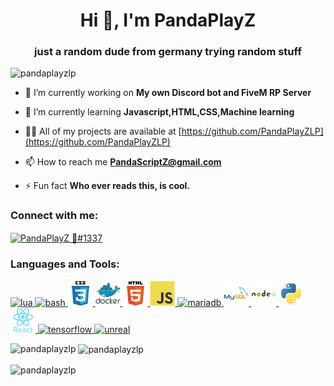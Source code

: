 <h1 align="center">Hi 👋, I'm PandaPlayZ</h1>
<h3 align="center">just a random dude from germany trying random stuff</h3>

<p align="left"> <img src="https://komarev.com/ghpvc/?username=pandaplayzlp&label=Profile%20views&color=0e75b6&style=flat" alt="pandaplayzlp" /> </p>

- 🔭 I’m currently working on **My own Discord bot and FiveM RP Server**

- 🌱 I’m currently learning **Javascript,HTML,CSS,Machine learning**

- 👨‍💻 All of my projects are available at [https://github.com/PandaPlayZLP](https://github.com/PandaPlayZLP)

- 📫 How to reach me **PandaScriptZ@gmail.com**

- ⚡ Fun fact **Who ever reads this, is cool.**

<h3 align="left">Connect with me:</h3>
<p align="left">
<a href="https://discord.gg/PandaPlayZ 🐼#1337" target="blank"><img align="center" src="https://raw.githubusercontent.com/rahuldkjain/github-profile-readme-generator/master/src/images/icons/Social/discord.svg" alt="PandaPlayZ 🐼#1337" height="30" width="40" /></a>
</p>

<h3 align="left">Languages and Tools:</h3>
<p align="left"> <a href="https://www.lua.org" target="_blank" rel="noreferrer"> <img src="https://user-images.githubusercontent.com/69016398/193686234-86b5debe-fb4b-409a-b728-4cffe6e53b57.png" alt="lua" width="40" height="40"/>
  <a href="https://www.gnu.org/software/bash/" target="_blank" rel="noreferrer"> <img src="https://www.vectorlogo.zone/logos/gnu_bash/gnu_bash-icon.svg" alt="bash" width="40" height="40"/> </a> <a href="https://www.w3schools.com/css/" target="_blank" rel="noreferrer"> <img src="https://raw.githubusercontent.com/devicons/devicon/master/icons/css3/css3-original-wordmark.svg" alt="css3" width="40" height="40"/> </a> <a href="https://www.docker.com/" target="_blank" rel="noreferrer"> <img src="https://raw.githubusercontent.com/devicons/devicon/master/icons/docker/docker-original-wordmark.svg" alt="docker" width="40" height="40"/> </a> <a href="https://www.w3.org/html/" target="_blank" rel="noreferrer"> <img src="https://raw.githubusercontent.com/devicons/devicon/master/icons/html5/html5-original-wordmark.svg" alt="html5" width="40" height="40"/> </a> <a href="https://developer.mozilla.org/en-US/docs/Web/JavaScript" target="_blank" rel="noreferrer"> <img src="https://raw.githubusercontent.com/devicons/devicon/master/icons/javascript/javascript-original.svg" alt="javascript" width="40" height="40"/> </a> <a href="https://mariadb.org/" target="_blank" rel="noreferrer"> <img src="https://www.vectorlogo.zone/logos/mariadb/mariadb-icon.svg" alt="mariadb" width="40" height="40"/> </a> <a href="https://www.mysql.com/" target="_blank" rel="noreferrer"> <img src="https://raw.githubusercontent.com/devicons/devicon/master/icons/mysql/mysql-original-wordmark.svg" alt="mysql" width="40" height="40"/> </a> <a href="https://nodejs.org" target="_blank" rel="noreferrer"> <img src="https://raw.githubusercontent.com/devicons/devicon/master/icons/nodejs/nodejs-original-wordmark.svg" alt="nodejs" width="40" height="40"/> </a> <a href="https://www.python.org" target="_blank" rel="noreferrer"> <img src="https://raw.githubusercontent.com/devicons/devicon/master/icons/python/python-original.svg" alt="python" width="40" height="40"/> </a> <a href="https://reactjs.org/" target="_blank" rel="noreferrer"> <img src="https://raw.githubusercontent.com/devicons/devicon/master/icons/react/react-original-wordmark.svg" alt="react" width="40" height="40"/> </a> <a href="https://www.tensorflow.org" target="_blank" rel="noreferrer"> <img src="https://www.vectorlogo.zone/logos/tensorflow/tensorflow-icon.svg" alt="tensorflow" width="40" height="40"/> </a> <a href="https://unrealengine.com/" target="_blank" rel="noreferrer"> <img src="https://raw.githubusercontent.com/kenangundogan/fontisto/036b7eca71aab1bef8e6a0518f7329f13ed62f6b/icons/svg/brand/unreal-engine.svg" alt="unreal" width="40" height="40"/> </a> </p>

<p><img align="left" src="https://github-readme-stats.vercel.app/api/top-langs?username=pandaplayzlp&show_icons=true&theme=dark&locale=en&layout=compact" alt="pandaplayzlp" /></p>

<p>&nbsp;<img align="center" src="https://github-readme-stats.vercel.app/api?username=pandaplayzlp&show_icons=true&theme=dark&locale=en" alt="pandaplayzlp" /></p>

<p><img align="center" src="https://github-readme-streak-stats.herokuapp.com/?user=pandaplayzlp&theme=dark" alt="pandaplayzlp" /></p>

